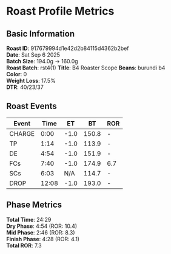 # Roast Profile Metrics

## Basic Information
**Roast ID**: 917679994d1e42d2b84115d4362b2bef  
**Date**: Sat Sep 6 2025  
**Batch Size**: 194.0g → 160.0g  
**Roast Batch**: rst4(1)
**Title**: B4 Roaster Scope
**Beans**: burundi b4  
**Color**: 0  
**Weight Loss**: 17.5%  
**DTR**: 40/23/37  

## Roast Events

| Event | Time | ET | BT | ROR |
|-------|------|----|----|-----|
| CHARGE | 0:00 | -1.0 | 150.8 | - |
| TP | 1:14 | -1.0 | 113.9 | - |
| DE | 4:54 | -1.0 | 151.9 | - |
| FCs | 7:40 | -1.0 | 174.9 | 6.7 |
| SCs | 6:03 | N/A | 114.7 | - |
| DROP | 12:08 | -1.0 | 193.0 | - |

## Phase Metrics
**Total Time**: 24:29  
**Dry Phase**: 4:54 (ROR: 10.4)  
**Mid Phase**: 2:46 (ROR: 8.3)  
**Finish Phase**: 4:28 (ROR: 4.1)  
**Total ROR**: 7.3  
